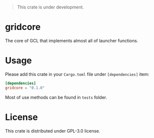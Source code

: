 >This crate is under development.

# gridcore
The core of GCL that implements almost all of launcher functions.

# Usage
Please add this crate in your `Cargo.toml` file under `[dependencies]` item:

```toml
[dependencies]
gridcore = "0.1.0"
```

Most of use methods can be found in `tests` folder.

# License
This crate is distributed under GPL-3.0 license.